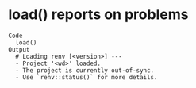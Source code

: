 # load() reports on problems

    Code
      load()
    Output
      # Loading renv [<version>] ---
      - Project '<wd>' loaded.
      - The project is currently out-of-sync.
      - Use `renv::status()` for more details.

